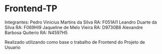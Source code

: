 # Frontend-TP 

Integrantes:
Pedro Vinicius Martins da Silva RA: F051AI1
Leandro Duarte da Silva         RA: F069HI9 
Jaqueline de Melo Vieira        RA: D9730B8
Alexandre Barbosa Quiterio      RA: N4597H5

Realizado utilizando como base o trabalho de Frontend do Projeto de Usuario 
